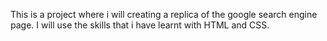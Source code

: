 This is a project where i will creating a replica of the google search engine page. I will use the skills that i have learnt with HTML and CSS.
